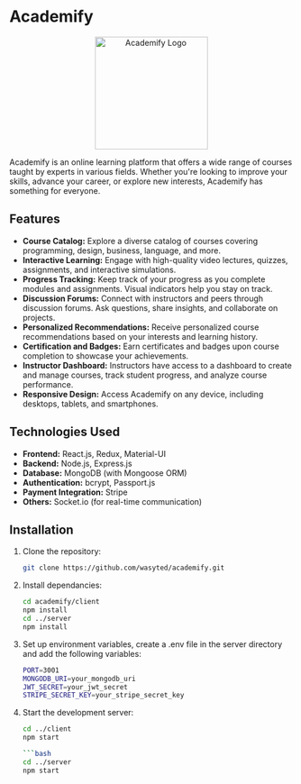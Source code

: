 # Academify

<p align="center">
  <img src="https://your-website.com/logo.png" alt="Academify Logo" width="200" height="200">
</p>

Academify is an online learning platform that offers a wide range of courses taught by experts in various fields. Whether you're looking to improve your skills, advance your career, or explore new interests, Academify has something for everyone.

## Features

- **Course Catalog:** Explore a diverse catalog of courses covering programming, design, business, language, and more.
- **Interactive Learning:** Engage with high-quality video lectures, quizzes, assignments, and interactive simulations.
- **Progress Tracking:** Keep track of your progress as you complete modules and assignments. Visual indicators help you stay on track.
- **Discussion Forums:** Connect with instructors and peers through discussion forums. Ask questions, share insights, and collaborate on projects.
- **Personalized Recommendations:** Receive personalized course recommendations based on your interests and learning history.
- **Certification and Badges:** Earn certificates and badges upon course completion to showcase your achievements.
- **Instructor Dashboard:** Instructors have access to a dashboard to create and manage courses, track student progress, and analyze course performance.
- **Responsive Design:** Access Academify on any device, including desktops, tablets, and smartphones.

## Technologies Used

- **Frontend:** React.js, Redux, Material-UI
- **Backend:** Node.js, Express.js
- **Database:** MongoDB (with Mongoose ORM)
- **Authentication:** bcrypt, Passport.js
- **Payment Integration:** Stripe
- **Others:** Socket.io (for real-time communication)

## Installation

1. Clone the repository:

   ```bash
   git clone https://github.com/wasyted/academify.git

2. Install dependancies:

   ```bash
   cd academify/client
   npm install
   cd ../server
   npm install

3. Set up environment variables, create a .env file in the server directory and add the following variables:

   ```bash
   PORT=3001
   MONGODB_URI=your_mongodb_uri
   JWT_SECRET=your_jwt_secret
   STRIPE_SECRET_KEY=your_stripe_secret_key

4. Start the development server:

    ```bash
    cd ../client
    npm start

    ```bash
    cd ../server
    npm start
